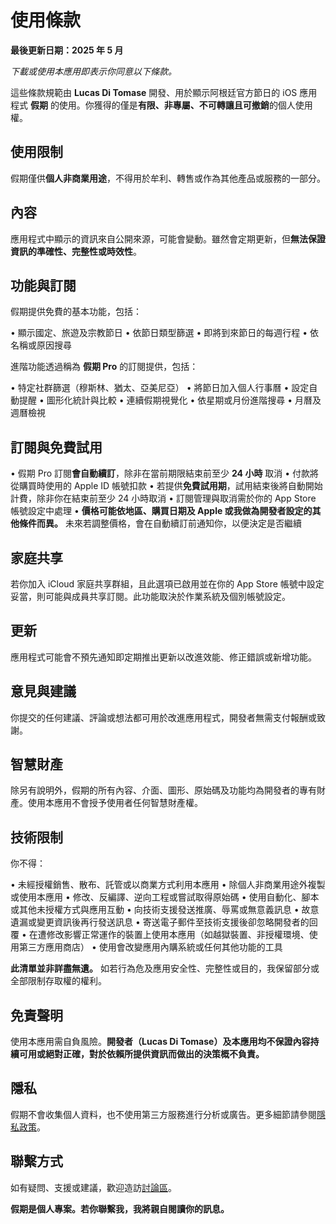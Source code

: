 # 使用條款

**最後更新日期：2025 年 5 月**

*下載或使用本應用即表示你同意以下條款。*

這些條款規範由 **Lucas Di Tomase** 開發、用於顯示阿根廷官方節日的 iOS 應用程式 **假期** 的使用。你獲得的僅是**有限、非專屬、不可轉讓且可撤銷**的個人使用權。

## 使用限制

假期僅供**個人非商業用途**，不得用於牟利、轉售或作為其他產品或服務的一部分。

## 內容

應用程式中顯示的資訊來自公開來源，可能會變動。雖然會定期更新，但**無法保證資訊的準確性、完整性或時效性**。

## 功能與訂閱

假期提供免費的基本功能，包括：

• 顯示國定、旅遊及宗教節日
• 依節日類型篩選
• 即將到來節日的每週行程
• 依名稱或原因搜尋

進階功能透過稱為 **假期 Pro** 的訂閱提供，包括：

• 特定社群篩選（穆斯林、猶太、亞美尼亞）
• 將節日加入個人行事曆
• 設定自動提醒
• 圖形化統計與比較
• 連續假期視覺化
• 依星期或月份進階搜尋
• 月曆及週曆檢視

## 訂閱與免費試用

• 假期 Pro 訂閱**會自動續訂**，除非在當前期限結束前至少 **24 小時** 取消
• 付款將從購買時使用的 Apple ID 帳號扣款
• 若提供**免費試用期**，試用結束後將自動開始計費，除非你在結束前至少 24 小時取消
• 訂閱管理與取消需於你的 App Store 帳號設定中處理
• **價格可能依地區、購買日期及 Apple 或我做為開發者設定的其他條件而異。** 未來若調整價格，會在自動續訂前通知你，以便決定是否繼續

## 家庭共享

若你加入 iCloud 家庭共享群組，且此選項已啟用並在你的 App Store 帳號中設定妥當，則可能與成員共享訂閱。此功能取決於作業系統及個別帳號設定。

## 更新

應用程式可能會不預先通知即定期推出更新以改進效能、修正錯誤或新增功能。

## 意見與建議

你提交的任何建議、評論或想法都可用於改進應用程式，開發者無需支付報酬或致謝。

## 智慧財產

除另有說明外，假期的所有內容、介面、圖形、原始碼及功能均為開發者的專有財產。使用本應用不會授予使用者任何智慧財產權。

## 技術限制

你不得：

• 未經授權銷售、散布、託管或以商業方式利用本應用
• 除個人非商業用途外複製或使用本應用
• 修改、反編譯、逆向工程或嘗試取得原始碼
• 使用自動化、腳本或其他未授權方式與應用互動
• 向技術支援發送推廣、辱罵或無意義訊息
• 故意遺漏或變更資訊後再行發送訊息
• 寄送電子郵件至技術支援後卻忽略開發者的回覆
• 在遭修改影響正常運作的裝置上使用本應用（如越獄裝置、非授權環境、使用第三方應用商店）
• 使用會改變應用內購系統或任何其他功能的工具

**此清單並非詳盡無遺。** 如若行為危及應用安全性、完整性或目的，我保留部分或全部限制存取權的權利。

## 免責聲明

使用本應用需自負風險。**開發者（Lucas Di Tomase）及本應用均不保證內容持續可用或絕對正確，對於依賴所提供資訊而做出的決策概不負責。**

## 隱私

假期不會收集個人資料，也不使用第三方服務進行分析或廣告。更多細節請參閱[隱私政策](https://lucasditomase.github.io/feriados/zh-Hant/privacy-policy)。

## 聯繫方式

如有疑問、支援或建議，歡迎造訪[討論區](https://github.com/lucasditomase/feriados/discussions)。

**假期是個人專案。若你聯繫我，我將親自閱讀你的訊息。**
